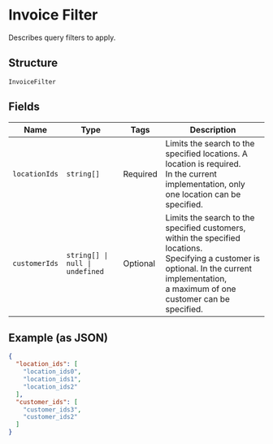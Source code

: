 
# Invoice Filter

Describes query filters to apply.

## Structure

`InvoiceFilter`

## Fields

| Name | Type | Tags | Description |
|  --- | --- | --- | --- |
| `locationIds` | `string[]` | Required | Limits the search to the specified locations. A location is required.<br>In the current implementation, only one location can be specified. |
| `customerIds` | `string[] \| null \| undefined` | Optional | Limits the search to the specified customers, within the specified locations.<br>Specifying a customer is optional. In the current implementation,<br>a maximum of one customer can be specified. |

## Example (as JSON)

```json
{
  "location_ids": [
    "location_ids0",
    "location_ids1",
    "location_ids2"
  ],
  "customer_ids": [
    "customer_ids3",
    "customer_ids2"
  ]
}
```


